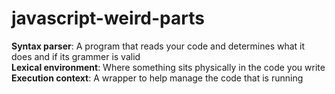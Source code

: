 # javascript-weird-parts

**Syntax parser**: A program that reads your code and determines what it does and if its grammer is valid  
**Lexical environment**: Where something sits physically in the code you write  
**Execution context**: A wrapper to help manage the code that is running

